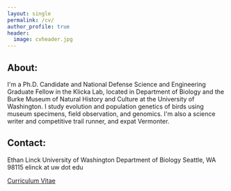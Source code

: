 ```yaml
---
layout: single
permalink: /cv/
author_profile: true
header: 
  image: cvheader.jpg
---
```


## About:

I'm a Ph.D. Candidate and National Defense Science and Engineering Graduate Fellow in the Klicka Lab, located in Department of Biology and the Burke Museum of Natural History and Culture at the University of Washington. I study evolution and population genetics of birds using museum specimens, field observation, and genomics. I'm also a science writer and competitive trail runner, and expat Vermonter. 


## Contact: 

Ethan Linck
University of Washington Department of Biology
Seattle, WA 98115
elinck at uw dot edu

<div markdown="0"><a href="https://elinck.github.io/_pages/elinck_CV_050616.pdf" class="btn">Curriculum Vitae</a></div>